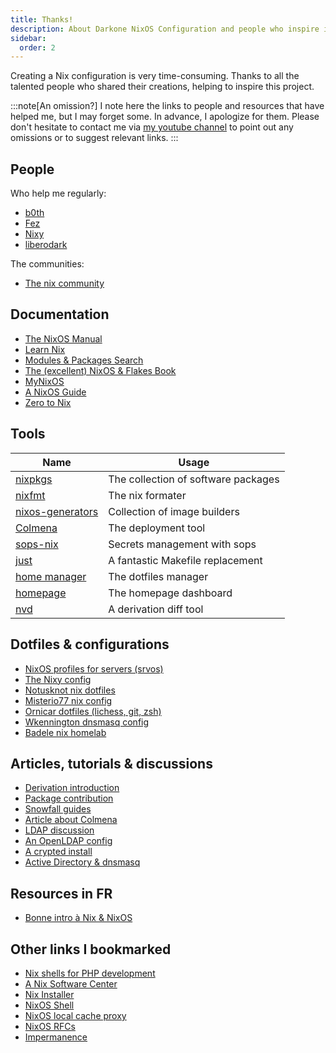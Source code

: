 ```yaml
---
title: Thanks!
description: About Darkone NixOS Configuration and people who inspire it.
sidebar:
  order: 2
---
```


Creating a Nix configuration is very time-consuming. Thanks to all the talented people who shared their creations, helping to inspire this project.

:::note[An omission?]
I note here the links to people and resources that have helped me, but I may forget some. In advance, I apologize for them. Please don't hesitate to contact me via [my youtube channel](https://www.youtube.com/@DarkoneLinux) to point out any omissions or to suggest relevant links.
:::

## People

Who help me regularly:

- [b0th](https://github.com/theobori/nixos-configuration)
- [Fez](https://github.com/CORAAL)
- [Nixy](https://github.com/anotherhadi/nixy)
- [liberodark](https://gist.github.com/liberodark)

The communities:

- [The nix community](https://nixos.org/community/)

## Documentation

- [The NixOS Manual](https://nixos.org/manual/nixos/stable/)
- [Learn Nix](https://nixos.org/learn/)
- [Modules & Packages Search](https://search.nixos.org/)
- [The (excellent) NixOS & Flakes Book](https://nixos-and-flakes.thiscute.world/)
- [MyNixOS](https://mynixos.com/)
- [A NixOS Guide](https://github.com/mikeroyal/NixOS-Guide)
- [Zero to Nix](https://zero-to-nix.com/)

## Tools

| Name                                                                  | Usage                               |
|-----------------------------------------------------------------------|-------------------------------------|
| [nixpkgs](https://github.com/NixOS/nixpkgs)                           | The collection of software packages |
| [nixfmt](https://github.com/NixOS/nixfmt)                             | The nix formater                    |
| [nixos-generators](https://github.com/nix-community/nixos-generators) | Collection of image builders        |
| [Colmena](https://github.com/zhaofengli/colmena)                      | The deployment tool                 |
| [sops-nix](https://github.com/Mic92/sops-nix)                         | Secrets management with sops        |
| [just](https://github.com/casey/just)                                 | A fantastic Makefile replacement    |
| [home manager](https://github.com/nix-community/home-manager)         | The dotfiles manager                |
| [homepage](https://gethomepage.dev/)                                  | The homepage dashboard              |
| [nvd](https://gitlab.com/khumba/nvd)                                  | A derivation diff tool              |

## Dotfiles & configurations

- [NixOS profiles for servers (srvos)](https://github.com/nix-community/srvos)
- [The Nixy config](https://github.com/anotherhadi/nixy)
- [Notusknot nix dotfiles](https://github.com/notusknot/dotfiles-nix)
- [Misterio77 nix config](https://github.com/Misterio77/nix-config)
- [Ornicar dotfiles (lichess, git, zsh)](https://github.com/ornicar/dotfiles)
- [Wkennington dnsmasq config](https://github.com/wkennington/nixos/blob/master/common/sub/base-dnsmasq.nix)
- [Badele nix homelab](https://github.com/badele)

## Articles, tutorials & discussions

- [Derivation introduction](https://tonyfinn.com/blog/nix-from-first-principles-flake-edition/nix-5-derivation-intro/)
- [Package contribution](https://github.com/NixOS/nixpkgs/blob/master/pkgs%2FREADME.md)
- [Snowfall guides](https://snowfall.org/guides/lib/quickstart/)
- [Article about Colmena](https://oblivious.observer/posts/nixos-multi-host-deployment-with-flakes-and-colmena/)
- [LDAP discussion](https://www.reddit.com/r/NixOS/comments/1arf373/workstation_setup_with_multiple_users/)
- [An OpenLDAP config](https://gist.github.com/mbbx6spp/64f83aaa945cd52e75927100e5942b65)
- [A crypted install](https://codeberg.org/AndrewKvalheim/configuration/src/branch/main/Provisioning.md)
- [Active Directory & dnsmasq](https://serverfault.com/questions/964567/forwarding-active-directory-queries-through-dnsmasq)

## Resources in FR

- [Bonne intro à Nix & NixOS](https://books.snowcode.ovh/books/nix-et-nixos)

## Other links I bookmarked

- [Nix shells for PHP development](https://github.com/loophp/nix-shell/)
- [A Nix Software Center](https://github.com/snowfallorg/nix-software-center)
- [Nix Installer](https://github.com/DeterminateSystems/nix-installer)
- [NixOS Shell](https://github.com/Mic92/nixos-shell)
- [NixOS local cache proxy](https://dataswamp.org/~solene/2022-06-02-nixos-local-cache.html)
- [NixOS RFCs](https://github.com/NixOS/rfcs)
- [Impermanence](https://github.com/nix-community/impermanence)

